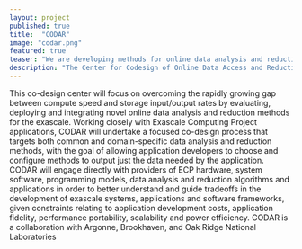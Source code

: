 ```yaml
---
layout: project
published: true
title:  "CODAR"
image: "codar.png"
featured: true
teaser: "We are developing methods for online data analysis and reduction on exascale computers"
description: "The Center for Codesign of Online Data Access and Reduction (CODAR) will develop new methods and science for delivering the right bits to the right place at the right time on exascale computers."
---
```

This co-design center will focus on overcoming the rapidly growing gap between compute speed and storage input/output rates by evaluating, deploying and integrating novel online data analysis and reduction methods for the exascale. Working closely with Exascale Computing Project applications, CODAR will undertake a focused co-design process that targets both common and domain-specific data analysis and reduction methods, with the goal of allowing application developers to choose and configure methods to output just the data needed by the application. CODAR will engage directly with providers of ECP hardware, system software, programming models, data analysis and reduction algorithms and applications in order to better understand and guide tradeoffs in the development of exascale systems, applications and software frameworks, given constraints relating to application development costs, application fidelity, performance portability, scalability and power efficiency. CODAR is a collaboration with Argonne, Brookhaven, and Oak Ridge National Laboratories
